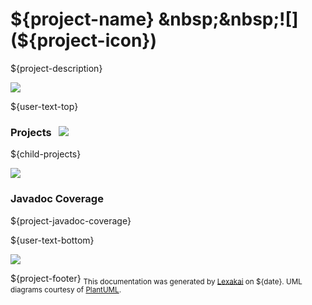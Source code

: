 # ${project-name} &nbsp;&nbsp;![](${project-icon})

${project-description}

![](https://www.kivakit.org/images/horizontal-line.png)

[//]: # (start-user-text)

${user-text-top}

[//]: # (end-user-text)

### Projects &nbsp; ![](https://www.kivakit.org/images/gears-40.png)

${child-projects}

![](https://www.kivakit.org/images/short-horizontal-line.png)

### Javadoc Coverage

${project-javadoc-coverage}

[//]: # (start-user-text)

${user-text-bottom}

[//]: # (end-user-text)

![](https://www.kivakit.org/images/horizontal-line.png)

${project-footer}
<sub>This documentation was generated by [Lexakai](https://github.com/Telenav/lexakai) on ${date}. UML diagrams courtesy
of [PlantUML](http://plantuml.com).</sub>
